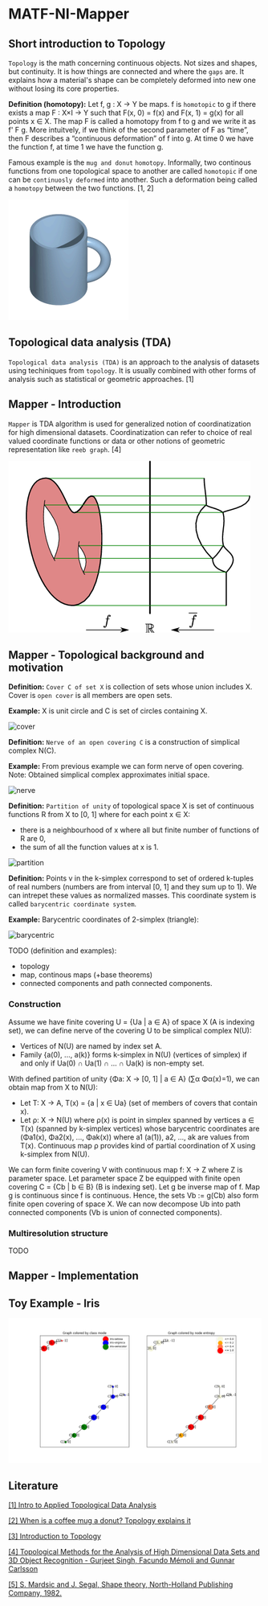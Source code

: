 # MATF-NI-Mapper

## Short introduction to Topology

`Topology` is the math concerning continuous objects. 
Not sizes and shapes, but continuity. It is how
things are connected and where the `gaps` are. 
It explains how a material's shape can be 
completely deformed into new one without losing its 
core properties. 

**Definition (homotopy):** Let f, g : X → Y be maps. 
f is `homotopic` to g if there exists a map F : X×I → Y
such that F(x, 0) = f(x) and F(x, 1) = g(x) 
for all points x ∈ X. The map F is called a homotopy 
from f to g and we write it as f' F g.
More intuitvely, if we think of the second parameter 
of F as “time”, then F describes a
“continuous deformation” of f into g. At time 0 we 
have the function f, at time 1 we have the function g.

Famous example is the `mug and donut`
`homotopy`. Informally, two continous functions from
one topological space to another are called `homotopic`
if one can be `continuosly deformed` into another. Such
a deformation being called a `homotopy` between the 
two functions. [1, 2]

![iris](docs/images/mug-donut.gif)

## Topological data analysis (TDA)

`Topological data analysis (TDA)` is an approach to the analysis
of datasets using techiniques from `topology`. It is usually combined
with other forms of analysis such as statistical or geometric
approaches. [1]

## Mapper - Introduction

`Mapper` is TDA algorithm is used for generalized
notion of coordinatization for high dimensional
datasets. Coordinatization can refer to choice of
real valued coordinate functions or data or
other notions of geometric representation like
`reeb graph`. [4]

![iris](docs/images/reeb-graph.png)

## Mapper - Topological background and motivation

**Definition:** `Cover C of set X` is collection of sets
whose union includes X. Cover is `open cover` is all 
members are open sets.

**Example:** X is unit circle and C is set of circles
containing X.

![cover](https://wildtopology.files.wordpress.com/2012/10/circlecover21.png)

**Definition:** `Nerve of an open covering C` is 
a construction of simplical complex N(C).

**Example:** From previous example we can form nerve of
open covering. Note: Obtained simplical complex 
approximates initial space.

![nerve](https://wildtopology.files.wordpress.com/2012/10/circlecover3.png)

**Definition:** `Partition of unity` of topological space
X is set of continuous functions R from X to [0, 1] where
for each point x ∈ X:
- there is a neighbourhood of x where all but finite number
of functions of R are 0,
- the sum of all the function values at x is 1.

![partition](https://upload.wikimedia.org/wikipedia/commons/thumb/5/5a/Partition_of_unity_illustration.svg/500px-Partition_of_unity_illustration.svg.png)

**Definition:** Points v in the k-simplex correspond
to set of ordered k-tuples of real numbers 
(numbers are from interval [0, 1] and they sum up to 1).
We can intrepet these values as normalized masses.
This coordinate system is called `barycentric coordinate
system`.

**Example:** Barycentric coordinates of 2-simplex (triangle):

![barycentric](https://upload.wikimedia.org/wikipedia/commons/thumb/b/b7/TriangleBarycentricCoordinates.svg/400px-TriangleBarycentricCoordinates.svg.png)

TODO (definition and examples): 
- topology
- map, continous maps (+base theorems)
- connected components and path connected components.

### Construction

Assume we have finite covering U = {Ua | a ∈ A} 
of space X (A is indexing set), 
we can define nerve of the covering U 
to be simplical complex N(U):
- Vertices of N(U) are named by index set A. 
- Family {a(0), ..., a(k)} forms k-simplex
in N(U) (vertices of simplex) if and only if Ua(0) ∩ Ua(1) ∩ ... ∩ Ua(k) is 
non-empty set.

With defined partition of unity {Φa: X -> [0, 1] | a ∈ A} (∑α Φα(x)=1), 
we can obtain map from X to N(U):
- Let T: X -> A, T(x) = {a | x ∈ Ua}
(set of members of covers that contain x).
- Let ρ: X -> N(U) where ρ(x) is point in simplex
spanned by vertices a ∈ T(x) 
(spanned by k-simplex vertices) whose
barycentric coordinates are (Φa1(x), Φa2(x), ..., Φak(x))
where a1 (a(1)), a2, ..., ak are values from T(x).
Continuous map ρ provides kind of partial coordination of X 
using k-simplex from N(U).

We can form finite covering V with continuous map f: X -> Z 
where Z is parameter space. Let parameter space Z
be equipped with finite open covering C = {Cb | b ∈ B} 
(B is indexing set). Let g be inverse map of f.
Map g is continuous since f is continuous. Hence, the
sets Vb := g(Cb) also form finite open 
covering of space X. We can now decompose Ub into
path connected components (Vb is union of connected
components). 

### Multiresolution structure

TODO

## Mapper - Implementation





## Toy Example - Iris

![iris](docs/images/iris.png)

## Literature

[\[1\] Intro to Applied Topological Data Analysis](https://towardsdatascience.com/intro-to-topological-data-analysis-and-application-to-nlp-training-data-for-financial-services-719495a111a4)

[\[2\] When is a coffee mug a donut? Topology explains it](https://phys.org/news/2016-10-coffee-donut-topology.html)

[\[3\] Introduction to Topology](https://www.math.colostate.edu/~renzo/teaching/Topology10/Notes.pdf)

[\[4\] Topological Methods for the Analysis of High Dimensional
Data Sets and 3D Object Recognition - Gurjeet Singh, Facundo Mémoli and Gunnar Carlsson](https://diglib.eg.org/bitstream/handle/10.2312/SPBG.SPBG07.091-100/091-100.pdf?sequence=1&isAllowed=y)

[\[5\] S. Mardsic and J. Segal, Shape theory, North-Holland Publishing Company, 1982.]()